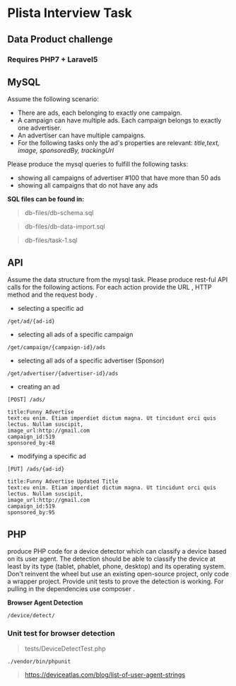 # Plista Interview Task

## Data Product challenge

### Requires PHP7 + Laravel5

## MySQL

Assume the following scenario: 

- There are ads, each belonging to exactly one campaign. 
- A campaign can have multiple ads. Each campaign belongs to exactly one advertiser. 
- An advertiser can have multiple campaigns. 
- For the following tasks only the ad's properties are relevant: *title,text, image, sponsoredBy, trackingUrl*


Please produce the mysql queries to fulfill the following tasks:
- showing all campaigns of advertiser #100 that have more than 50 ads
- showing all campaigns that do not have any ads 

**SQL files can be found in:**
> db-files/db-schema.sql

> db-files/db-data-import.sql

> db-files/task-1.sql

## API

Assume the data structure from the mysql task. Please produce rest-ful API calls for the following actions. For each action provide the URL , HTTP method and the request body .

- selecting a specific ad
```
/get/ad/{ad-id}
```
- selecting all ads of a specific campaign
```
/get/campaign/{campaign-id}/ads
```
- selecting all ads of a specific advertiser (Sponsor)
```
/get/advertiser/{advertiser-id}/ads
```
- creating an ad 
```
[POST] /ads/

title:Funny Advertise
text:eu enim. Etiam imperdiet dictum magna. Ut tincidunt orci quis lectus. Nullam suscipit, 
image_url:http://gmail.com
campaign_id:519
sponsored_by:48

```
- modifying a specific ad

```
[PUT] /ads/{ad-id}

title:Funny Advertise Updated Title
text:eu enim. Etiam imperdiet dictum magna. Ut tincidunt orci quis lectus. Nullam suscipit, 
image_url:http://gmail.com
campaign_id:519
sponsored_by:95

```


## PHP

produce PHP code for a device detector which can classify a device based on its user agent. The detection should be able to classify the device
at least by its type (tablet, phablet, phone, desktop) and its operating system. Don't reinvent the wheel but use an existing open-source project,
only code a wrapper project. Provide unit tests to prove the detection is working. For pulling in the dependencies use composer .

**Browser Agent Detection**
```
/device/detect/
```

### Unit test for browser detection

> tests/DeviceDetectTest.php

```
./vendor/bin/phpunit
```
> https://deviceatlas.com/blog/list-of-user-agent-strings